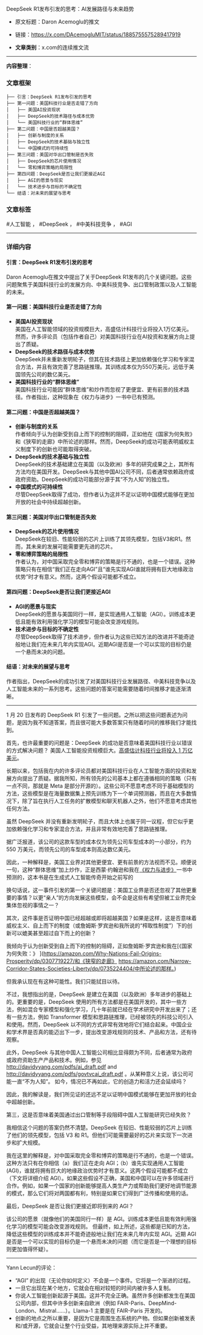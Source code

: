 DeepSeek R1发布引发的思考：AI发展路径与未来趋势  
- 原文标题：Daron Acemoglu的推文
- 链接：https://x.com/DAcemogluMIT/status/1885755575289417919  

- **文章类别**：x.com的连续推文流  

---

**内容整理**：

### 文章框架
```
├── 引言：DeepSeek R1发布引发的思考
├── 第一问题：美国科技行业是否走错了方向
│   ├── 美国AI投资现状
│   ├── DeepSeek的技术路径与成本优势
│   └── 美国科技行业的“群体思维”
├── 第二问题：中国是否超越美国？
│   ├── 创新与制度的关系
│   ├── DeepSeek的技术基础与独立性
│   └── 中国模式的可持续性
├── 第三问题：美国对华出口管制是否失败
│   ├── DeepSeek的芯片使用情况
│   └── 零和博弈策略的局限性
├── 第四问题：DeepSeek是否让我们更接近AGI
│   ├── AGI的愿景与现实
│   └── 技术进步与目标的不确定性
└── 结语：对未来的展望与思考
```

### 文章标签
#人工智能 ， #DeepSeek ， #中美科技竞争 ， #AGI

---

### 详细内容

#### 引言：DeepSeek R1发布引发的思考
Daron Acemoglu在推文中提出了关于DeepSeek R1发布的几个关键问题。这些问题聚焦于美国科技行业的发展方向、中美科技竞争、出口管制政策以及人工智能的未来。

#### 第一问题：美国科技行业是否走错了方向
- **美国AI投资现状**  
美国在人工智能领域的投资规模巨大，高盛估计科技行业将投入1万亿美元。然而，许多评论员（包括作者自己）对美国科技行业在AI投资和发展方向上提出了质疑。
- **DeepSeek的技术路径与成本优势**  
DeepSeek并未重新发明轮子，但其在技术路径上更加依赖强化学习和专家混合方法，并且有效完善了思路链推理。其训练成本仅为550万美元，远低于美国领先公司的数亿美元。
- **美国科技行业的“群体思维”**  
美国科技行业可能因“群体思维”和炒作而忽视了更便宜、更有前景的技术路径。作者指出，这种现象在《权力与进步》一书中已有预测。

#### 第二问题：中国是否超越美国？
- **创新与制度的关系**  
作者倾向于认为创新受到自上而下的控制的阻碍，正如他在《国家为何失败》和《狭窄的走廊》中所论述的那样。然而，DeepSeek的成功可能表明威权主义制度下的创新也可能取得突破。
- **DeepSeek的技术基础与独立性**  
DeepSeek的技术基础建立在美国（以及欧洲）多年的研究成果之上，其所有方法均在美国开发。DeepSeek与其他中国AI公司不同，后者通常依赖政府或政府资助。DeepSeek的成功可能部分源于其“不为人知”的独立性。
- **中国模式的可持续性**  
尽管DeepSeek取得了成功，但作者认为这并不足以证明中国模式能够在更加开放的社会中持续超越创新。

#### 第三问题：美国对华出口管制是否失败
- **DeepSeek的芯片使用情况**  
DeepSeek在较旧、性能较弱的芯片上训练了其领先模型，包括V3和R1。然而，其未来的发展可能需要更先进的芯片。
- **零和博弈策略的局限性**  
作者认为，对中国采取完全零和博弈的策略是行不通的，也是一个错误。这种策略只有在相信“我们正在走向AGI”且“谁先实现AGI谁就将拥有巨大地缘政治优势”时才有意义。然而，这两个假设可能都不成立。

#### 第四问题：DeepSeek是否让我们更接近AGI
- **AGI的愿景与现实**  
DeepSeek的愿景与美国同行一样，是实现通用人工智能（AGI）。训练成本更低且能有效利用强化学习的模型可能会改变游戏规则。
- **技术进步与目标的不确定性**  
尽管DeepSeek取得了技术进步，但作者认为这些已知方法的改进并不能奇迹般地让我们在未来几年内实现AGI。近期AGI是否是一个可以实现的目标仍是一个悬而未决的问题。

#### 结语：对未来的展望与思考
作者指出，DeepSeek的成功引发了对美国科技行业发展路径、中美科技竞争以及人工智能未来的一系列思考。这些问题的答案可能需要随着时间推移才能逐渐清晰。

---


1 月 20 日发布的 DeepSeek R1 引发了一些问题。之所以把这些问题表述为问题，是因为我不知道答案，而且很可能大多数答案只有随着时间的推移我们才能找到。

首先，也许最重要的问题是：DeepSeek 的成功是否意味着美国科技行业以错误的方式解决问题？
美国人工智能投资规模巨大。[高盛估计科技行业将投入 1 万亿美元]( https://goldmansachs.com/insights/articles/will-the-1-trillion-of-generative-ai-investment-pay-off)。

长期以来，包括我在内的许多评论员都对美国科技行业在人工智能方面的投资和发展方向提出了质疑。据我所知，所有领先的公司基本上都在遵循相同的策略（只有一点不同，那就是 Meta 是部分开源的）。这些公司不愿意考虑不同于基础模型的方法，这些模型是在海量数据集上预先训练为下一个单词预测器，而且在大多数情况下，除了旨在执行人工任务的扩散模型和聊天机器人之外，他们不愿意考虑其他任何方法。

虽然 DeepSeek 并没有重新发明轮子，而且大体上也属于同一议程，但它似乎更加依赖强化学习和专家混合方法，并且非常有效地完善了思路链推理。

据广泛报道，该公司的这款车型的成本仅为领先公司车型成本的一小部分，约为 550 万美元，而领先公司的车型成本则高达数亿美元。

因此，一种解释是，美国工业界对其他更便宜、更有前景的方法视而不见。顺便说一句，这种“群体思维”加上炒作，正是西蒙·约翰逊和我在[《权力与进步》](https://amazon.com/Power-Progress-Thousand-Year-Technology-Prosperity/dp/1541702530/)一书中预测的，这本书是在生成式人工智能传奇开始之前写的

换句话说，这一事件引发的第一个关键问题是：美国工业界是否还忽视了其他更重要的事情？以更“亲人”的方向发展这些模型，会不会是这些有希望但被工业界完全集体忽视的事情之一？

其次，这件事是否证明中国已经超越或即将超越美国？如果是这样，这是否意味着威权主义、自上而下的制度（或詹姆斯·罗宾逊和我所说的“榨取性制度”）下的创新可以媲美甚至超过自下而上的创新？

我倾向于认为创新受到自上而下的控制的阻碍，正如詹姆斯·罗宾逊和我在[《国家为何失败：》 ](https://amazon.com/Why-Nations-Fail-Origins-Prosperity/dp/0307719227/和《狭窄的走廊》 https://amazon.com/Narrow-Corridor-States-Societies-Liberty/dp/0735224404/中所论述的那样。)

但我承认现在有这种可能性。我们只能拭目以待。

不过，我想指出的是，DeepSeek 是建立在美国（以及欧洲）多年进步的基础上的。更重要的是，DeepSeek 使用的所有方法都是在美国开发的，其中一些方法，例如混合专家模型和强化学习，几十年前就已经在学术研究中开发出来了；还有一些方法，例如 Transformer 模型和思路链推理，已经被领先的科技公司引入和使用。然而，DeepSeek 以不同的方式非常有效地将它们结合起来。中国企业和学术界是否真的能迈出下一步，提出改变游戏规则的技术、产品和方法，还有待观察。

此外，DeepSeek 与其他中国人工智能公司相比显得颇为不同，后者通常为政府或政府资助生产产品和技术。例如，参见 http://davidyyang.com/pdfs/ai_draft.pdf and http://davidyyang.com/pdfs/govtvcai_draft.pdf 。从某种意义上说，该公司可能一直“不为人知”。
如今，情况已不再如此，它的创造力和活力还会延续吗？

因此，我的解读是，我们所见证的还远不足以证明中国模式能够在更加开放的社会中超越创新。

第三，这是否意味着美国通过出口管制等手段阻碍中国人工智能研究已经失败？

我相信这个问题的答案仍然不清楚。DeepSeek 在较旧、性能较弱的芯片上训练了他们的领先模型，包括 V3 和 R1。但他们可能需要最好的芯片来实现下一次进步和扩大规模。

我在这里的解释是，对中国采取完全零和博弈的策略是行不通的，也是一个错误。这种方法只有在你相信（a）我们正在走向 AGI；（b）谁先实现通用人工智能 (AGI)，谁就将拥有巨大的地缘政治优势时才有意义。这两个假设可能都不成立（下文将详细介绍 AGI）。如果这些假设不正确，美国和中国可以在许多领域进行合作。例如，如果一个国家的创新能够提高人类生产力或帮助我们更好地调节能源的模式，那么它们将对两国都有利，特别是如果它们得到广泛传播和使用的话。

最后，DeepSeek 是否让我们更接近即将到来的 AGI？

该公司的愿景（就像他们的美国同行一样）是 AGI。训练成本更低且能有效利用强化学习的模型可能会改变游戏规则。
但最终，如上所述，这些都是已知的方法，降低这些模型的训练成本并不能奇迹般地让我们在未来几年内实现 AGI。近期 AGI 是否是一个可以实现的目标仍是一个悬而未决的问题（而它是否是一个理想的目标则更加值得怀疑）。

---

Yann Lecun的评论：

- “AGI” 的出现（无论你如何定义）不会是一个事件。它将是一个渐进的过程。
- 一旦它出现在某个地方，它就会在相对较短的时间内被许多人复制。
- 你说人工智能创新起源于美国。这并不完全正确。虽然许多创新都发生在美国公司内部，但其中许多创新来自欧洲（例如 FAIR-Paris、DeepMind-London、Mistral……）。Llama-1 主要是在 FAIR-Paris 开发的。
- 创新的地点之所以重要，是因为它是周围生态系统的产物。但如果创新被发表和/或开源，它就会让整个行业受益，其地理来源实际上并不重要。